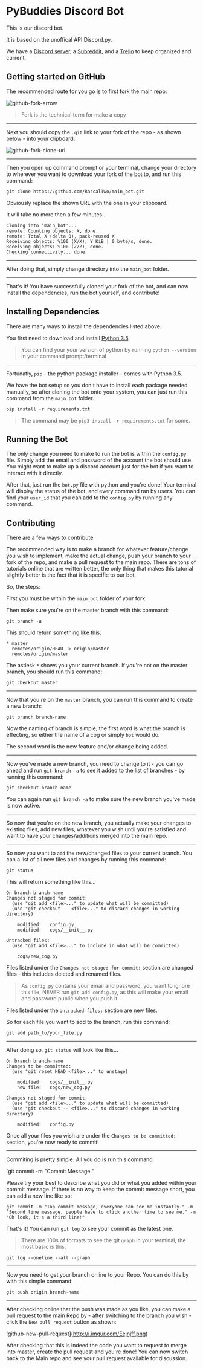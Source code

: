 # PyBuddies Discord Bot
This is our discord bot.

It is based on the unoffical API Discord.py.

We have a [Discord server](https://discord.gg/0rIb6L2p8joaD0lC), a [Subreddit](https://reddit.com/r/pybuddies), and a [Trello](https://trello.com/pybuddies) to keep organized and current.

## Getting started on GitHub

The recommended route for you go is to first fork the main repo:

![github-fork-arrow](http://i.imgur.com/9B0qqfF.png)

> Fork is the technical term for make a copy

*****

Next you should copy the `.git` link to your fork of the repo - as shown below - into your clipboard:

![github-fork-clone-url](http://i.imgur.com/X62tRex.png)

*****

Then you open up command prompt or your terminal, change your directory to wherever you want to download your fork of the bot to, and run this command:

`git clone https://github.com/RascalTwo/main_bot.git`

Obviously replace the shown URL with the one in your clipboard.

It will take no more then a few minutes...

```
Cloning into 'main_bot'...
remote: Counting objects: X, done.
remote: Total X (delta 0), pack-reused X
Receiving objects: %100 (X/X), Y KiB | 0 byte/s, done.
Receiving objects: %100 (Z/Z), done.
Checking connectivity... done.
```

*****

After doing that, simply change directory into the `main_bot` folder.

*****

That's It! You have successfully cloned your fork of the bot, and can now install the dependencies, run the bot yourself, and contribute!

## Installing Dependencies

There are many ways to install the dependencies listed above.

You first need to download and install [Python 3.5](https://www.python.org/downloads/release/python-350/).

> You can find your your version of python by running `python --version` in your command prompt/terminal

*****

Fortunatly, `pip` - the python package installer - comes with Python 3.5.

We have the bot setup so you don't have to install each package needed manually, so after cloning the bot onto your system, you can just run this command from the `main_bot` folder.

`pip install -r requirements.txt`

> The command may be `pip3 install -r requirements.txt` for some.

## Running the Bot

The only change you need to make to run the bot is within the `config.py` file. Simply add the email and password of the account the bot should use. You might want to make up a discord account just for the bot if you want to interact with it directly.

After that, just run the `bot.py` file with python and you're done! Your terminal will display the status of the bot, and every command ran by users. You can find your `user_id` that you can add to the `config.py` by running any command.

## Contributing

There are a few ways to contribute.

The recommended way is to make a branch for whatever feature/change you wish to implement, make the actual change, push your branch to your fork of the repo, and make a pull request to the main repo. There are tons of tutorials online that are written better, the only thing that makes this tutorial slightly better is the fact that it is specific to our bot.

So, the steps:

First you must be within the `main_bot` folder of your fork.

Then make sure you're on the master branch with this command:

`git branch -a`

This should return something like this:

```
* master
  remotes/origin/HEAD -> origin/master
  remotes/origin/master
```

The astiesk `*` shows you your current branch. If you're not on the master branch, you should run this command:

`git checkout master`

*****

Now that you're on the `master` branch, you can run this command to create a new branch:

`git branch branch-name`

Now the naming of branch is simple, the first word is what the branch is effecting, so either the name of a cog or simply `bot` would do.

The second word is the new feature and/or change being added.

*****

Now you've made a new branch, you need to change to it - you can go ahead and run `git branch -a` to see it added to the list of branches - by running this command:

`git checkout branch-name`

You can again run `git branch -a` to make sure the new branch you've made is now active.

*****

So now that you're on the new branch, you actually make your changes to existing files, add new files, whatever you wish until you're satisfied and want to have your changes/additions merged into the main repo.

*****

So now you want to `add` the new/changed files to your current branch. You can a list of all new files and changes by running this command:

`git status`

This will return something like this...

```
On branch branch-name
Changes not staged for commit:
  (use "git add <file>..." to update what will be committed)
  (use "git checkout -- <file>..." to discard changes in working directory)

    modified:   config.py
    modified:   cogs/__init__.py

Untracked files:
  (use "git add <file>..." to include in what will be committed)

    cogs/new_cog.py
```

Files listed under the `Changes not staged for commit:` section are changed files - this includes deleted and renamed files.

> As `config.py` contains your email and password, you want to ignore this file, NEVER run `git add config.py`, as this will make your email and password public when you push it.

Files listed under the `Untracked files:` section are new files.

So for each file you want to add to the branch, run this command:

`git add path_to/your_file.py`

*****

After doing so, `git status` will look like this...

```
On branch branch-name
Changes to be committed:
  (use "git reset HEAD <file>..." to unstage)

    modified:   cogs/__init__.py
    new file:   cogs/new_cog.py

Changes not staged for commit:
  (use "git add <file>..." to update what will be committed)
  (use "git checkout -- <file>..." to discard changes in working directory)

    modified:   config.py
```

Once all your files you wish are under the `Changes to be committed:` section, you're now ready to commit!

*****

Commiting is pretty simple. All you do is run this command:

`git commit -m "Commit Message."

Please try your best to describe what you did or what you added within your commit message. If there is no way to keep the commit message short, you
 can add a new line like so:

```
git commit -m "Top commit message, everyone can see me instantly." -m "Second line message, people have to click another time to see me." -m "Oh look, it's a third line!"
```

That's it! You can run `git log` to see your commit as the latest one.

> There are 100s of formats to see the git `graph` in your terminal, the most basic is this:

`git log --oneline --all --graph`

*****

Now you need to get your branch online to your Repo. You can do this by with this simple command:

`git push origin branch-name`

*****

After checking online that the push was made as you like, you can make a pull request to the main Repo by - after switching to the branch you wish - click the `New pull request` button as shown:

!github-new-pull-request](http://i.imgur.com/Eejnjff.png)

After checking that this is indeed the code you want to request to merge into master, create the pull request and you're done! You can now switch back to the Main repo and see your pull request available for discussion.